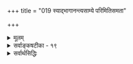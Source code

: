 +++
title = "019 स्याद्भागानन्त्यसाम्ये परिमितिसमता"

+++
<details><summary>मूलम्</summary>

स्याद्भागानन्त्यसाम्ये परिमितिसमता सर्षपक्ष्माभृतोश्चेन्मैवं भागेष्वनन्तेष्वपि समधिकता स्थौल्यहेतुर्गिरेः स्यात् ।  
व्यक्त्यानन्त्येऽपि जात्योः परतदितरता पक्षमासाद्यनन्तं श्रौतोपादानसौक्ष्म्यं न भवदभिमतं तत्प्रथिम्नश्श्रुतत्वात् ॥ १९ ॥
</details>

<details><summary>सर्वाङ्कषटीका - १९</summary>

[[1]]

अवय-वपरम्परायाः विश्रान्तिर् आवश्यकीत्य् अंशम् अपि निराकरोति -  
स्याद् भागेत्यादिना ।  
प्रथमपादेन पूर्वपक्षम् अनुवदति ।  

> अवयवपरम्परायाः क्वचिद् विश्रान्त्य्-अनुपगमे,  
**सर्षप-क्ष्माभृतोः** = सर्षपस्य पर्वतस्य च  
**भागानन्त्य-साम्ये** = अवयवानन्त्यस्य समानत्वे प्राप्ते परिमितिसमता - परिमाणसाम्यं स्यात् ।  

अयमाशयः-  
एकः पटः महान् भवति, अपर अल्पो भवति । तत् कुतः ? इति प्रश्ने, यस्य पटस्य कारणभूताः तन्तवः अल्पाः स पटः अल्पः, यस्य तु तन्तवो बहवः, स तु पटः महान् भवतीत्येव उत्तरं वक्तव्यम् । अवयवेयत्ताया अभावे इदं कथं वक्तुं शक्यम् ?  



[[42]]

एवं परिमाणतारतम्ये अवयवतारतम्यस्यैव प्रयोजकत्वे सिद्धे,  
यदि अवयव-परम्परायाः कुत्रापि विश्रान्तिर् न स्यात्,  
तदा सर्षपे मेर्वादिपर्वते वा अवयवतारतम्यस्य दुर्निरूपत्वे, तत्प्रयुक्तावयवितारतम्यस्यासंभवात् मेरुसर्षपयोरपि साम्यमेव स्यादिति । तदेतन्निराकरोति – मैवमिति ।  
कुत इत्यत्राह - भागेष्वित्यादि । **भागेषु** = अवयवेषु **अनन्तेष्वपि** = संख्यातुमशक्येष्वपि **गिरेः** = मेर्वादिपर्वतस्य **समधिकता** =सामान्यरूपेण ज्ञायमानम् अवयवाधिक्यम् एव **स्थौल्य-हेतुः** = सर्षपापेक्षया स्थौल्यकारणं स्यात् । 

> गणयितुम् अशक्यत्वेऽपि  
न्यूनाधिक्यभावः कथं ज्ञातुं शक्य 

इत्यत्र दृष्टान्तः - व्यक्तयानन्त्येऽपीत्यादि । **व्यक्तीनाम्** =पृथिवीत्वाश्रय-घटत्वाश्रय-व्यक्तीनाम् **आनन्त्येऽपि** = असंख्यत्वेऽपि जात्योः पृथिवीत्वघटत्वयोः **परतदितरता** = परत्वापरत्वे सर्वविदिते । पृथिवीत्वं परा जातिः, घटत्वं अपरा जातिरिति सर्वसंमतम् । तत्र पृथिवीत्वाश्रयाणां घटत्वाश्रयाणां च त्रैकालिकानां व्यक्तीनां गणनं न हि कस्यचिच्छक्यम् । अथापि पृथिवीत्वं परम्, घटत्वमपरमिति सर्वे यथा जानन्ति, तथैव मेरुसर्षपयोरपि तारतम्यं सर्वे ज्ञास्यन्ति । 

एवं **पक्षमासादि** = पक्षमाससंवत्सरादिकम् **अनन्तम्** = संख्यातुमशक्यम् ।  
अथापि तारतम्यं सर्वविदितम् ।  

अतः अवयवधाराया विश्रान्त्यभावेऽपि  
न कापि हानिः । 

ननु ! पृथिवीत्वघटत्वादिजातीनां परापरभावः न व्यक्तिसंख्याप्रयुक्तः, किन्तु शब्देनैव प्रतीयमानव्याप्यव्यापकभावप्रयुक्तः । पृथिवीपदं हि घटपटकुड्यादिसाधारणम् । घटपदं हि न तथा, किन्तु घटमात्रपरम्। एवमर्थयोर्व्याप्यव्यापकभावदर्शनादेव जात्योः परत्वापरत्वनिर्णय इति दृष्टान्तो विषमः। किञ्च - मेरुसर्षपादिषु अनुभवसिद्धं तारतम्यं नाङ्गीक्रियत इति न । किन्तु तत्तारतम्यं किंकृतमिति कारणं पृच्छ्यते । अवयवधारायाः क्वचित् विश्रान्त्यभावे, अवयवेषु आधिक्यं न्यूनत्वं वा न हि निरूपयितुं शक्यमिति चेत्; अत्रोक्तं समाधानमनुपदमेव विश्रमस्त्वस्तु दृष्टे इति । अतीन्द्रियाणामनुमानात् साधनं न संभवतीत्येवाचार्याशयः । 

> ननु 'सर्वगतं सुसूक्ष्मम्' 'अणोरणीयान्' इत्यादिना अतिसूक्ष्मं श्रुतिसिद्धं कथं निराक्रियत 

इत्यत्राह - श्रौतेत्यादि । 

**श्रौतम्** = श्रुतिप्रसिद्धं यत् **उपादानसौक्ष्म्यम्** = जगदुपादानभूतस्य परस्य ब्रह्मणः सौक्ष्म्यम्,  
तत् **न भवदभिमतम्** = न भवत्-संमत-परमाणु-परिमाणात्मकम्,  
किन्तु अत्यन्तदुर्ज्ञेयत्वरूपम्। कुतः ? इत्यत्र हेतुः - **तत्प्रथिम्नः** = तस्य परब्रह्मणः महत्त्वस्य **श्रुतत्वात्** = तत्रैव श्रुतौ 'महतो महीयान्', 'विभुं सर्वगतम्' इति श्रवणात् । अतः परमाणुसद्भावे प्रमाणाभावात् परमाणुकारणतावादः न साधीयान् ॥ 

इदमत्रावधेयम् - पृथिवीत्वघटत्वयोः परापरजातित्वं तु व्यक्तीनामानन्त्येन प्रातिस्विकतया ग्रहीतुमशक्यत्वेऽपि, पदार्थविभागवेलायामेव, 'पृथिवी' व्यापकं वस्तु, 'घटः' तदपेक्षया व्याप्यं वस्त्विति ज्ञायते स्वतः । अतः पृथिवीत्वं **व्यापकम्** = अधिकदेशवृत्ति, घटत्वं **व्याप्यम्** = पृथिवीत्वापेक्षया न्यूनदेशवृत्ति इति ज्ञायत एव । एवं पक्षमासादिव्यवहारे, मासस्य पक्षद्वयात्मकत्वज्ञानस्य सर्वेषां सत्त्वात्, पक्षत्वं व्याप्यम्, मासत्वं तु तदपेक्षया व्यापकमित्यपि स्वतो ज्ञायत एव । कथं ज्ञायते ? कालस्यातीन्द्रियत्वादिति चेत्, लोक एव प्रष्टव्यः । व्याप्यव्यापकभावस्तु शब्दानां शक्तिग्रहणेनैव ज्ञायते । अवसरे विचारयाम इममर्थम् । एवञ्च प्रकृतेऽपि व्याप्यव्यापकभावो लोकत एवावसीयते । मेरुसर्षपयोरपि तथैव अल्पत्वमहत्वे लोकत एवा- 

[[43]]



1.  

[उपादानोपादेययोर्भेदनिरासः ] 

कार्योपादानभेदे न कथमधिकता गौरवादेः स्वकार्यंम् 

नान्यत्वं नामसंख्याव्यवहृतिधिषणाकारकालादिभेदैः । 

वसीयेताम् - इति चेत्, लोकतः कथमवसीयेत इत्येव पृच्छामः । प्रत्यक्षमेव नियामकमिति चेत्, तथा प्रत्यक्षं कथमुपपादनीयमित्येव प्रश्नः । घटयोर्द्वयोस्तारतम्ये दृष्टे हि, 'कथमिदं तारतम्यम्' इति प्रश्ने, अल्पावयव- जन्यत्वम्, महावयवजन्यत्वमेव किल सर्वैः कारणमुच्यते । तद्वत् मेरोः अधिकावयवजन्यत्वम्, सर्षपस्य तु न्यूनावयवजन्यत्वञ्च महत्त्वाल्पत्वयोः कारणं वक्तव्यम् । यावच्चावयवधारायाः कुत्रचिन्न विश्रान्तिः तावत्कथं वा इदमुपपादयितुं शक्यम् ? अतोऽत्र नानुभवोपर्याक्षेपः, अनुभवकारणे विज्ञान एवं प्रश्न इति मन्तव्यम् । आचार्यैस्तु अनुभवमात्रमादाय दूषणं प्रदर्शितं शिष्य श्रद्धावर्धनायेति मन्तव्यम् ॥ १९ ॥
</details>

<details><summary>सर्वार्थसिद्धिः</summary>

नन्वेवं सर्वत्रावयवानन्त्यप्रसङ्गे सर्षपमहीधरादिपरिमाणवैचित्र्यं न स्यादिति शङ्कते - स्यादिति ॥ प्रसञ्जकस्याप्रयोजकत्वमित्य [त्वा] भिप्रायेण प्रतिवक्ति - मैवमिति । आनन्त्यसाम्येऽप्यवयवानां न्यूनाधिकभावेन परिमाणवैषम्योपपत्तिमाह - भागेष्विति । एतच्चोत्तरमनन्तभागाभ्युपगन्तॄणां तत्प्रसञ्जकानां च समानम् ।  
अण्वंशानामनन्तत्वे गन्तॄणां तदतिक्रमः । कदाऽपि न स्यात्किं न स्याद्वेगातिशयवैभवात् ॥  
द्युमणेरातपस्सर्पन्नुदयाद्रिशिखामणेः । तत्क्षणं किं न निर्भाति पश्चिमाद्रिशिखण्डकः ॥  
आनन्त्याविशेषे कथं न्यूनाधिकभाव इत्यत्राह - व्यक्तीति । सत्ताप्रभृतिघटत्वादिपर्यन्तानां सर्वासां जातीनां त्रैकालिकानन्तव्यक्तिवृत्तित्वमविशिष्टं, तथाऽपि न्यूनाधिकवृत्त्यैव परापरभावो युष्माभिः कल्पितः, तद्वदिहापि स्यादिति भावः । निदर्शनान्तराण्यप्याह - पक्षेति । अनन्ताः पक्षा मासाश्च, तथाऽपि मासापेक्षया द्वैगुण्यं पक्षाणामेष्टव्यम् । आदिशब्देन क्षणप्रभृति परार्धादिसंग्रहः । अन्यच्च, घटसमुदायाद्धटपटसमुदायोऽधिकः; हिमवद्दक्षिणदेशान्मेरुदक्षिणदेशः, एकात्मदुःखजातादनन्तात्मदुःखजातमित्यादि स्वयमूह्यम् । ”नित्यं विभुं सर्वगतं सुसूक्ष्मं तदव्ययं यद्भूतयोनिं परिपश्यन्ति धीराः” इति जगदुपादानं निरतिशयसूक्ष्मं श्रूयते ; अतोऽस्मदाद्यग्राह्यो दुस्त्यजः परमाणुरित्यत्राह - श्रौतेति । न हि सर्वन्यूनपरिमाणत्वं तत्सूक्ष्मत्वम्, पूर्वोक्तसर्वगतशव्देन श्रुत्यन्तरैश्च विरोधात् । न च जात्यभिप्रायोऽसौ ; एकस्य सर्वोपादानत्वोक्तेः, सर्वव्यापिस्वतस्सर्वज्ञजगत्कर्तृविषयत्वाच्च वाक्यस्य । सक्ष्मशब्दश्च न परिमाणविशेषनियतः । उक्तं च विभ्वीं प्रकृतिं महीयसश्च महदादीन् प्रकृत्य(क्रम्य) साङ्ख्यैः ”सौक्ष्म्यात् तदनुपलब्धिः” इति । ननु त्रसरेणोरष्टमः षष्ठो वा भागः परमाणुरिति सर्वानुमतैः शिल्पिनां शास्त्रैर्धर्मशास्त्रैस्तन्मूलश्रुत्या च परमाणुसिद्धिः स्यात् ॥ तन्न ; शिल्पादिशास्त्राणां परमाणावतत्परत्वात् ; मानोन्मानादिविशेषनिर्धारणं हि तत्र विधित्सितम् । ततो हेतुकोक्तानुवादमात्रमिह स्यात् । तत्र च त्रसरेणुतः किंचित् सूक्ष्मं भवतु, मा वा भूत् । दृष्टोपक्रमं विवक्षितसिद्धिरित्यत्राकूतम् । शास्त्रतश्च क्वचिदनन्यथासिद्धात् परमाणुसिद्धावपि तदनुमानभङ्गात्परस्य मानभङ्गः, यथा प्रकृत्याद्यनुमायिनस्साङ्ख्यस्य ।  
श्लो - शास्त्रैकविषयत्वे च परमाणोर्न सिध्यति । नित्यस्पर्शादियोगित्वं भूतानां विकृतित्वतः ॥  
अस्पर्शाण्वंशसंघत्वात्कतिचित्प्रकृतेरतः । एकैकाण्वंशभागेऽपि भागानन्त्यं प्रचक्षते ॥  
निरंशा प्रकृतिस्सैव परिणामविभागिनी । अनन्तांशात्मिका चेति व्याहतं साङ्ख्यभाषितम् ॥  
अत्यन्तभिन्नसत्त्वादिद्रव्यसंघात्प्रधानतः । यथांशं विश्वसृष्टौ च न स्यात्त्रिगुणता क्वचित् ॥१९॥   
इति परमाणुकारणतावादभङ्गः ॥
</details>
